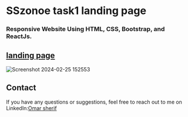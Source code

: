 # SSzonoe task1 landing page 
### Responsive Website Using HTML, CSS, Bootstrap, and ReactJs.

## [landing page](https://task1-sszone.netlify.app)
![Screenshot 2024-02-25 152553](https://github.com/omargado6/task1-sszone-/assets/91194829/db25fc7f-500a-4f82-b664-32aeab1f18b6)

## Contact

If you have any questions or suggestions, feel free to reach out to me on LinkedIn:[Omar sherif](https://www.linkedin.com/in/your-linkedin-profile/)
